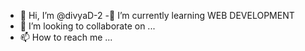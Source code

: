 - 👋 Hi, I’m @divyaD-2
-🌱 I’m currently learning WEB DEVELOPMENT
- 💞️ I’m looking to collaborate on ...
- 📫 How to reach me ...

<!---
divyaD-2/divyaD-2 is a ✨ special ✨ repository because its `README.md` (this file) appears on your GitHub profile.
You can click the Preview link to take a look at your changes.
--->
